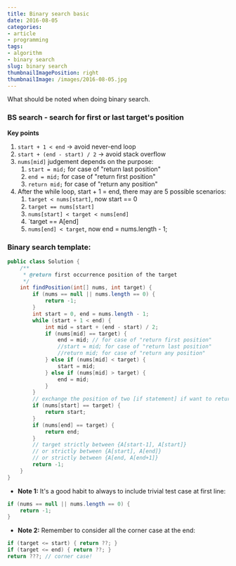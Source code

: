 ```yaml
---
title: Binary search basic
date: 2016-08-05
categories:
- article
- programming
tags:
- algorithm
- binary search
slug: binary search
thumbnailImagePosition: right
thumbnailImage: /images/2016-08-05.jpg
---
```


What should be noted when doing binary search.
<!--more-->

### BS search - search for first or last target's position
**Key points**

1. `start + 1 < end` -> avoid never-end loop 
2. `start + (end - start) / 2` -> avoid stack overflow 
3. `nums[mid]` judgement depends on the purpose: 
    1. `start = mid;` for case of "return last position"
    2. `end = mid;`  for case of "return first position"
    3. `return mid;` for case of "return any position"
4. After the while loop, start + 1 = end, there may are 5 possible scenarios: 
    1. `target < nums[start]`, now start == 0
    2. `target == nums[start]`
    3. `nums[start] < target < nums[end]`
    4. `target == A[end]
    5. `nums[end] < target`, now end = nums.length - 1;

### Binary search template:

```java	
public class Solution {
    /**
     * @return first occurrence position of the target
     */
    int findPosition(int[] nums, int target) {
        if (nums == null || nums.length == 0) {
            return -1;
        }	
        int start = 0, end = nums.length - 1;
        while (start + 1 < end) {
            int mid = start + (end - start) / 2;
            if (nums[mid] == target) {
                end = mid; // for case of "return first position"
                //start = mid; for case of "return last position"
                //return mid; for case of "return any position"
            } else if (nums[mid] < target) {
                start = mid;
            } else if (nums[mid] > target) {
                end = mid;
            }
        }	
        // exchange the position of two [if statement] if want to return last postion
        if (nums[start] == target) {
            return start;
        }
        if (nums[end] == target) {
            return end;
        }
        // target strictly between {A[start-1], A[start]}
        // or strictly between {A[start], A[end]}
        // or strictly between {A[end, A[end+1]}
        return -1;
    }
}
```

* **Note 1:** It's a good habit to always to include trivial test case at first line:

```java
if (nums == null || nums.length == 0) { 
	return -1; 
}
```

* **Note 2:** Remember to consider all the corner case at the end:

```java
if (target <= start) { return ??; }
if (target <= end) { return ??; }
return ???; // corner case!
```